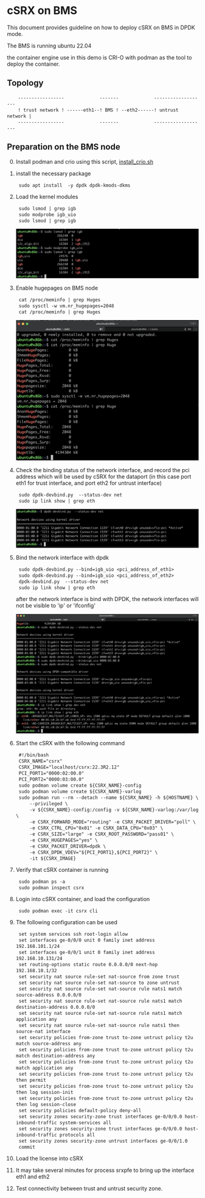 # cSRX on BMS
This document provides guideline on how to deploy cSRX on BMS in DPDK mode.

The BMS is running ubuntu 22.04

the container engine use in this demo is CRI-O with podman as the tool to deploy the container.


## Topology


        -----------------             -------             -------------------
        ! trust network ! ------eth1--! BMS ! --eth2------! untrust network |
        -----------------             -------             -------------------

## Preparation on the BMS node
0. Install podman and crio using this script, [install_crio.sh](./install_crio.sh)

1. install the necessary package
    
        sudo apt install  -y dpdk dpdk-kmods-dkms

2. Load the kernel modules

        sudo lsmod | grep igb
        sudo modprobe igb_uio
        sudo lsmod | grep igb

    ![kernel_modules](images/kernel1.png)

3. Enable hugepages on BMS node

        cat /proc/meminfo | grep Huges
        sudo sysctl -w vm.nr_hugepages=2048
        cat /proc/meminfo | grep Huges

    ![hugpages](images/hugepages.png)

3. Check the binding status of the network interface, and record the pci address which will be used by cSRX for the dataport (in this case port eth1 for trust interface, and port eth2 for untrust interface)

        sudo dpdk-devbind.py  --status-dev net
        sudo ip link show | grep eth
    
    ![dpdk_bind1](images/dpdk_bind1.png)

4. Bind the network interface with dpdk

        sudo dpdk-devbind.py --bind=igb_uio <pci_address_of_eth1>
        sudo dpdk-devbind.py --bind=igb_uio <pci_address_of_eth2>
        dpdk-devbind.py  --status-dev net
        sudo ip link show | grep eth


    after the network interface is bind with DPDK, the network interfaces will not be visible to 'ip' or 'ifconfig'

    ![dpdk_bind2](images/dpdk_bind2.png)


5. Start the cSRX with the following command

        #!/bin/bash
        CSRX_NAME="csrx"
        CSRX_IMAGE="localhost/csrx:22.3R2.12"
        PCI_PORT1="0000:02:00.0"
        PCI_PORT2="0000:03:00.0"
        sudo podman volume create ${CSRX_NAME}-config
        sudo podman volume create ${CSRX_NAME}-varlog
        sudo podman run --rm --detach --name ${CSRX_NAME} -h ${HOSTNAME} \
            --privileged \
            -v ${CSRX_NAME}-config:/config -v ${CSRX_NAME}-varlog:/var/log \
            -e CSRX_FORWARD_MODE="routing" -e CSRX_PACKET_DRIVER="poll" \
            -e CSRX_CTRL_CPU="0x01" -e CSRX_DATA_CPU="0x03" \
            -e CSRX_SIZE="large" -e CSRX_ROOT_PASSWORD="pass01" \
            -e CSRX_HUGEPAGES="yes" \
            -e CSRX_PACKET_DRIVER=dpdk \
            -e CSRX_DPDK_VDEV="${PCI_PORT1},${PCI_PORT2}" \
            -it ${CSRX_IMAGE}

6. Verify that cSRX container is running

        sudo podman ps -a
        sudo podman inspect csrx


7. Login into cSRX container, and load the configuration

        sudo podman exec -it csrx cli

8. The following configuration can be used 

        set system services ssh root-login allow
        set interfaces ge-0/0/0 unit 0 family inet address 192.168.101.1/24
        set interfaces ge-0/0/1 unit 0 family inet address 192.168.10.131/24
        set routing-options static route 0.0.0.0/0 next-hop 192.168.10.1/32
        set security nat source rule-set nat-source from zone trust
        set security nat source rule-set nat-source to zone untrust
        set security nat source rule-set nat-source rule nats1 match source-address 0.0.0.0/0
        set security nat source rule-set nat-source rule nats1 match destination-address 0.0.0.0/0
        set security nat source rule-set nat-source rule nats1 match application any
        set security nat source rule-set nat-source rule nats1 then source-nat interface
        set security policies from-zone trust to-zone untrust policy t2u match source-address any
        set security policies from-zone trust to-zone untrust policy t2u match destination-address any
        set security policies from-zone trust to-zone untrust policy t2u match application any
        set security policies from-zone trust to-zone untrust policy t2u then permit
        set security policies from-zone trust to-zone untrust policy t2u then log session-init
        set security policies from-zone trust to-zone untrust policy t2u then log session-close
        set security policies default-policy deny-all
        set security zones security-zone trust interfaces ge-0/0/0.0 host-inbound-traffic system-services all
        set security zones security-zone trust interfaces ge-0/0/0.0 host-inbound-traffic protocols all
        set security zones security-zone untrust interfaces ge-0/0/1.0
        commit

9. Load the license into cSRX 

10. It may take several minutes for process srxpfe to bring up the interface eth1 and eth2

11. Test connectivity between trust and untrust security zone.





